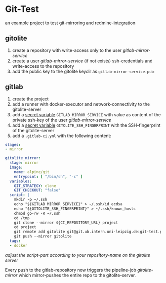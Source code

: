 # Git-Test

an example project to test git-mirroring and redmine-integration

## gitolite

1. create a repository with write-access only to the user *gitlab-mirror-service*
2. create a user *gitlab-mirror-service* (if not exists) ssh-credentials and write-access to the repository
3. add the public key to the gitolite keydir as `gitlab-mirror-service.pub`

## gitlab

1. create the project
2. add a runner with docker-executor and network-connectivity to the gitolite-server
3. add a [secret variable] `GITLAB_MIRROR_SERVICE` with value as content of the private ssh-key of the user *gitlab-mirror-service*
4. add a [secret variable] `GITOLITE_SSH_FINGERPRINT` with the SSH-fingerprint of the gitolite-server
3. add a `.gitlab-ci.yml` with the following content:

```yaml
stages:
- mirror

gitolite_mirror:
  stage: mirror
  image:
    name: alpine/git
    entrypoint: [ "/bin/sh", "-c" ]
  variables:
    GIT_STRATEGY: clone
    GIT_CHECKOUT: "false"
  script: |
    mkdir -p ~/.ssh
    echo "${GITLAB_MIRROR_SERVICE}" > ~/.ssh/id_ecdsa
    echo "${GITOLITE_SSH_FINGERPRINT}" > ~/.ssh/known_hosts
    chmod go-rw -R ~/.ssh
    cd /tmp
    git clone --mirror ${CI_REPOSITORY_URL} project
    cd project
    git remote add gitolite git@git.ub.intern.uni-leipzig.de:git-test.git
    git push --mirror gitolite
  tags:
  - docker
```
_adjust the script-part according to your repository-name on the gitolite server_

Every push to the gitlab-repository now triggers the pipeline-job *gitolite-mirror* which mirror-pushes the entire repo to the gitolite-server.

[secret variable]: https://git.sc.uni-leipzig.de/help/ci/variables/README#secret-variables]